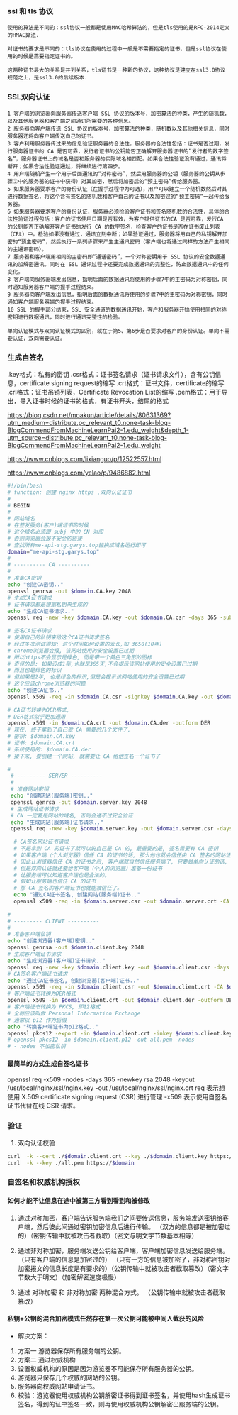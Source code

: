 ### ssl 和 tls 协议
```
使用的算法是不同的：ssl协议一般都是使用MAC哈希算法的，但是tls使用的是RFC-2014定义的HMAC算法.

对证书的要求是不同的：tls协议在使用的过程中一般是不需要指定的证书，但是ssl协议在使用的时候是需要指定证书的。

这两种证书最大的关系是并列关系，tls证书是一种新的协议，这种协议是建立在ssl3.0协议规范之上，是ssl3.0的后续版本.
```

### SSL双向认证
```
1 客户端的浏览器向服务器传送客户端 SSL 协议的版本号，加密算法的种类，产生的随机数，以及其他服务器和客户端之间通讯所需要的各种信息。  
2 服务器向客户端传送 SSL 协议的版本号，加密算法的种类，随机数以及其他相关信息，同时服务器还将向客户端传送自己的证书。  
3 客户利用服务器传过来的信息验证服务器的合法性，服务器的合法性包括：证书是否过期，发行服务器证书的 CA 是否可靠，发行者证书的公钥能否正确解开服务器证书的“发行者的数字签名”，服务器证书上的域名是否和服务器的实际域名相匹配。如果合法性验证没有通过，通讯将断开；如果合法性验证通过，将继续进行第四步。  
4 用户端随机产生一个用于后面通讯的“对称密码”，然后用服务器的公钥（服务器的公钥从步骤②中的服务器的证书中获得）对其加密，然后将加密后的“预主密码”传给服务器。  
5 如果服务器要求客户的身份认证（在握手过程中为可选），用户可以建立一个随机数然后对其进行数据签名，将这个含有签名的随机数和客户自己的证书以及加密过的“预主密码”一起传给服务器。  
6 如果服务器要求客户的身份认证，服务器必须检验客户证书和签名随机数的合法性，具体的合法性验证过程包括：客户的证书使用日期是否有效，为客户提供证书的CA 是否可靠，发行CA 的公钥能否正确解开客户证书的发行 CA 的数字签名，检查客户的证书是否在证书废止列表（CRL）中。检验如果没有通过，通讯立刻中断；如果验证通过，服务器将用自己的私钥解开加密的“预主密码”，然后执行一系列步骤来产生主通讯密码（客户端也将通过同样的方法产生相同的主通讯密码）。  
7 服务器和客户端用相同的主密码即“通话密码”，一个对称密钥用于 SSL 协议的安全数据通讯的加解密通讯。同时在 SSL 通讯过程中还要完成数据通讯的完整性，防止数据通讯中的任何变化。  
8 客户端向服务器端发出信息，指明后面的数据通讯将使用的步骤7中的主密码为对称密钥，同时通知服务器客户端的握手过程结束。  
9 服务器向客户端发出信息，指明后面的数据通讯将使用的步骤7中的主密码为对称密钥，同时通知客户端服务器端的握手过程结束。  
10 SSL 的握手部分结束，SSL 安全通道的数据通讯开始，客户和服务器开始使用相同的对称密钥进行数据通讯，同时进行通讯完整性的检验。  

单向认证模式与双向认证模式的区别，就在于第5、第6步是否要求对客户的身份认证。单向不需要认证，双向需要认证。

```

### 生成自签名

.key格式：私有的密钥
.csr格式：证书签名请求（证书请求文件），含有公钥信息，certificate signing request的缩写
.crt格式：证书文件，certificate的缩写
.crl格式：证书吊销列表，Certificate Revocation List的缩写
.pem格式：用于导出，导入证书时候的证书的格式，有证书开头，结尾的格式

https://blog.csdn.net/moakun/article/details/80631369?utm_medium=distribute.pc_relevant_t0.none-task-blog-BlogCommendFromMachineLearnPai2-1.edu_weight&depth_1-utm_source=distribute.pc_relevant_t0.none-task-blog-BlogCommendFromMachineLearnPai2-1.edu_weight

https://www.cnblogs.com/lixianguo/p/12522557.html

https://www.cnblogs.com/yelao/p/9486882.html

```bash
#!/bin/bash
# function: 创建 nginx https ,双向认证证书
#
# BEGIN
#
# 网站域名
# 在签发服务(客户)端证书的时候
# 这个域名必须跟 subj 中的 CN 对应
# 否则浏览器会报不安全的链接
# 查找所有me-api-stg.garys.top替换成域名运行即可
domain="me-api-stg.garys.top"
#
# ---------- CA ----------
#
# 准备CA密钥
echo "创建CA密钥.."
openssl genrsa -out $domain.CA.key 2048
# 生成CA证书请求
# 证书请求都是根据私钥来生成的
echo "生成CA证书请求.."
openssl req -new -key $domain.CA.key -out $domain.CA.csr -days 365 -subj /C=CN/ST=GuangDong/L=GuangZhou/O=me-api-stg.garys.top/OU=me-api-stg.garys.top/CN=opcenter/emailAddress=me-api-stg.garys.top -utf8
 
# 签名CA证书请求
# 使用自己的私钥来给这个CA证书请求签名
# 经过多次测试得知: 这个时间如何设置的太长,如 3650(10年) 
# chrome浏览器会报, 该网站使用的安全设置已过期
# 所以https不会显示是绿色, 而是带一个黄色三角形的图标
# 奇怪的是: 如果设成1年,也就是365天,不会提示该网站使用的安全设置已过期
# 而且也是绿色的标识
# 但如果是2年, 也是绿色的标识,但是会提示该网站使用的安全设置已过期
# 这个应该chrome浏览器的问题
echo "创建CA证书.."
openssl x509 -req -in $domain.CA.csr -signkey $domain.CA.key -out $domain.CA.crt -days 365
 
# CA证书转换为DER格式,
# DER格式似乎更加通用
openssl x509 -in $domain.CA.crt -out $domain.CA.der -outform DER
# 现在, 终于拿到了自己做 CA 需要的几个文件了, 
# 密钥: $domain.CA.key
# 证书: $domain.CA.crt
# 系统使用的: $domain.CA.der
# 接下来, 要创建一个网站, 就需要让 CA 给他签名一个证书了
 
#
 # --------- SERVER ----------
 #
 # 准备网站密钥
 echo "创建网站(服务端)密钥.."
 openssl genrsa -out $domain.server.key 2048
 # 生成网站证书请求
 # CN 一定要是网站的域名, 否则会通不过安全验证
 echo "生成网站(服务端)证书请求.."
 openssl req -new -key $domain.server.key -out $domain.server.csr -days 365 -subj /C=CN/ST=GuangDong/L=GuangZhou/O=me-api-stg.garys.top/OU=me-api-stg.garys.top/CN=$domain/emailAddress=me-api-stg.garys.top -utf8
  
  # CA签名网站证书请求
  # 不是拿到 CA 的证书了就可以说自己是 CA 的, 最重要的是, 签名需要有 CA 密钥
  # 如果客户端（个人浏览器）信任 CA 的证书的话, 那么他也就会信任由 CA 签名的网站证书
  # 因此让浏览器信任 CA 的证书之后, 客户端就自然信任服务端了, 只要做单向认证的话, 到这一步证书这一类材料就已经准备好了
  # 但是双向认证就还要给客户端（个人的浏览器）准备一份证书
  # 让服务端可以知道客户端也是合法的。
  # 假如让服务端也信任 CA 的证书
  # 那 CA 签名的客户端证书也就能被信任了。
  echo "通过CA证书签名, 创建网站(服务端)证书.."
  openssl x509 -req -in $domain.server.csr -out $domain.server.crt -CA $domain.CA.crt -CAkey $domain.CA.key -CAcreateserial -days 365
   
#
# --------- CLIENT ----------
#
# 准备客户端私钥
echo "创建浏览器(客户端)密钥.."
openssl genrsa -out $domain.client.key 2048
# 生成客户端证书请求
echo "生成浏览器(客户端)证书请求.."
openssl req -new -key $domain.client.key -out $domain.client.csr -days 3650 -subj /C=CN/ST=GuangDong/L=GuangZhou/O=me-api-stg.garys.top/OU=me-api-stg.garys.top/CN=$domain/emailAddress=me-api-stg.garys.top -utf8
# CA签名客户端证书请求
echo "通过CA证书签名, 创建浏览器(客户端)证书.."
openssl x509 -req -in $domain.client.csr -out $domain.client.crt -CA $domain.CA.crt -CAkey $domain.CA.key -CAcreateserial -days 365 
# 客户端证书转换为DER格式
openssl x509 -in $domain.client.crt -out $domain.client.der -outform DER
# 客户端证书转换为 PKCS, 即12格式
# 全称应该叫做 Personal Information Exchange
# 通常以 p12 作为后缀
echo "转换客户端证书为p12格式.."
openssl pkcs12 -export -in $domain.client.crt -inkey $domain.client.key -out $domain.client.p12 -password pass:123456
# openssl pkcs12 -in $domain.client.p12 -out all.pem -nodes 
# - nodes 不加密私钥
```

#### 最简单的方式生成自签名证书
openssl req -x509 -nodes -days 365 -newkey rsa:2048 -keyout /usr/local/nginx/ssl/nginx.key -out /usr/local/nginx/ssl/nginx.crt
req 表示想使用 X.509 certificate signing request (CSR) 进行管理
-x509 表示使用自签名证书代替在线 CSR 请求。

### 验证
1. 双向认证校验
```bash
curl  -k --cert ./$domain.client.crt --key ./$domain.client.key https://$domain
curl  -k --key ./all.pem https://$domain

```

### 自签名和权威机构授权 
#### 如何才能不让信息在途中被第三方看到看到和被修改
1. 通过对称加密，客户端告诉服务端我们之间要传送信息，服务端发送密钥给客户端，然后彼此间通过密钥加密信息后进行传输。
（双方的信息都是被加密过的）（密钥传输中就被攻击者截取）（密文与明文字节数基本相等）

2. 通过非对称加密，服务端发送公钥给客户端，客户端加密信息发送给服务端。（只有客户端的信息是加密过的）
（只有一方的信息被加密了，非对称密钥对加密报文的信息长度是有要求的）（公钥传输中就被攻击者截取篡改）（密文字节数大于明文）（加密解密速度极慢）

3. 通过 对称加密 和 非对称加密 两种混合方式。
（公钥传输中就被攻击者截取篡改）

#### 私钥+公钥的混合加密模式任然存在第一次公钥可能被中间人截获的风险
- 解决方案：
1. 方案一 游览器保存所有服务端的公钥。
2. 方案二 通过权威机构
  1. 设置权威机构的原因是因为游览器不可能保存所有服务器的公钥。 
  2. 游览器只保存几个权威的网站的公钥。 
  3. 服务器向权威网站申请证书。
  4. 校验：游览器使用权威机构公钥解密证书得到证书签名，并使用hash生成证书签名，得到的证书签名一致，则再使用权威机构公钥解密出服务端的公钥。